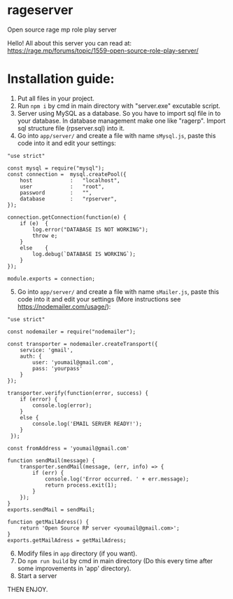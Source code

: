 # rageserver
Open source rage mp role play server

Hello!
All about this server you can read at:
https://rage.mp/forums/topic/1559-open-source-role-play-server/




# Installation guide:
1. Put all files in your project.
2. Run `npm i` by cmd in main directory with "server.exe" excutable script.
3. Server using MySQL as a database. So you have to import sql file in to your database. In database management make one like "ragerp".
   Import sql structure file (rpserver.sql) into it.
4. Go into `app/server/` and create a file with name `sMysql.js`, paste this code into it and edit your settings:
```
"use strict"

const mysql = require("mysql");
const connection =  mysql.createPool({
	host			:	"localhost",
	user			: 	"root",
	password		: 	"",
	database		:	"rpserver",
});

connection.getConnection(function(e) {
	if (e) 	{
		log.error("DATABASE IS NOT WORKING");
		throw e;
	}
	else 	{
		log.debug(`DATABASE IS WORKING`);
	}
});

module.exports = connection;
```
5. Go into `app/server/` and create a file with name `sMailer.js`, paste this code into it and edit your settings (More instructions see https://nodemailer.com/usage/):
```
"use strict"

const nodemailer = require("nodemailer");   

const transporter = nodemailer.createTransport({
    service: 'gmail',
    auth: {
        user: 'youmail@gmail.com',
        pass: 'yourpass'
    }
});

transporter.verify(function(error, success) {
	if (error) {
		console.log(error);
	} 
	else {
		console.log('EMAIL SERVER READY!');
	}
 });

const fromAddress = 'youmail@gmail.com'

function sendMail(message) {
	transporter.sendMail(message, (err, info) => {
        if (err) {
            console.log('Error occurred. ' + err.message);
            return process.exit(1);
		}
    });
}
exports.sendMail = sendMail;

function getMailAdress() {
    return 'Open Source RP server <youmail@gmail.com>';
}
exports.getMailAdress = getMailAdress;
```
6. Modify files in `app` directory (if you want).
7. Do `npm run build` by cmd in main directory (Do this every time after some improvements in 'app' directory).
8. Start a server

THEN ENJOY.

